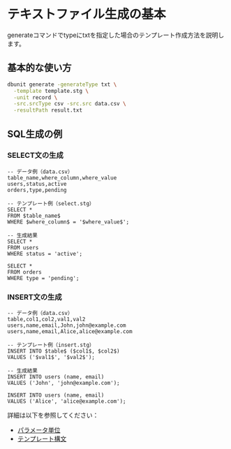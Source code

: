 # テキストファイル生成の基本

generateコマンドでtypeにtxtを指定した場合のテンプレート作成方法を説明します。

## 基本的な使い方

```bash
dbunit generate -generateType txt \
  -template template.stg \
  -unit record \
  -src.srcType csv -src.src data.csv \
  -resultPath result.txt
```

## SQL生成の例

### SELECT文の生成
```
-- データ例（data.csv）
table_name,where_column,where_value
users,status,active
orders,type,pending

-- テンプレート例（select.stg）
SELECT * 
FROM $table_name$
WHERE $where_column$ = '$where_value$';

-- 生成結果
SELECT * 
FROM users
WHERE status = 'active';

SELECT * 
FROM orders
WHERE type = 'pending';
```

### INSERT文の生成
```
-- データ例（data.csv）
table,col1,col2,val1,val2
users,name,email,John,john@example.com
users,name,email,Alice,alice@example.com

-- テンプレート例（insert.stg）
INSERT INTO $table$ ($col1$, $col2$)
VALUES ('$val1$', '$val2$');

-- 生成結果
INSERT INTO users (name, email)
VALUES ('John', 'john@example.com');

INSERT INTO users (name, email)
VALUES ('Alice', 'alice@example.com');
```
詳細は以下を参照してください：
- [パラメータ単位](02-processing-units.md.md)
- [テンプレート構文](04-syntax.md)